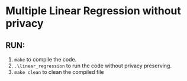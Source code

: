 # Multiple Linear Regression without privacy
##  RUN:
1. `make` to compile the code.
3. `.\linear_regression` to run the code without privacy preserving. 
4. `make clean` to clean the compiled file
